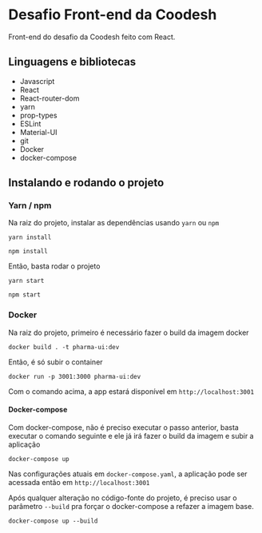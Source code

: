 # Desafio Front-end da Coodesh

Front-end do desafio da Coodesh feito com React.

## Linguagens e bibliotecas

- Javascript
- React
- React-router-dom
- yarn
- prop-types
- ESLint
- Material-UI
- git
- Docker
- docker-compose

## Instalando e rodando o projeto

### Yarn / npm
Na raiz do projeto, instalar as dependências usando `yarn` ou `npm`

```
yarn install
```

```
npm install
```

Então, basta rodar o projeto
```
yarn start
```
```
npm start
```


### Docker
Na raiz do projeto, primeiro é necessário fazer o build da imagem docker

```docker
docker build . -t pharma-ui:dev
```

Então, é só subir o container

```docker
docker run -p 3001:3000 pharma-ui:dev
```

Com o comando acima, a app estará disponível em `http://localhost:3001`

#### Docker-compose
Com docker-compose, não é preciso executar o passo anterior, basta executar o comando seguinte e ele já irá fazer o build da imagem e subir a aplicação

```docker
docker-compose up
```

Nas configurações atuais em `docker-compose.yaml`, a aplicação pode ser acessada então em `http://localhost:3001`

Após qualquer alteração no código-fonte do projeto, é preciso usar o parâmetro `--build` pra forçar o docker-compose a refazer a imagem base.

```docker
docker-compose up --build
```